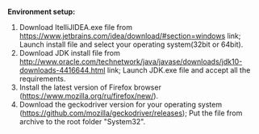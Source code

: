 **Environment setup:**
1. Download ItelliJIDEA.exe file from https://www.jetbrains.com/idea/download/#section=windows link;
Launch install file and select your operating system(32bit or 64bit).
2. Download JDK install file from http://www.oracle.com/technetwork/java/javase/downloads/jdk10-downloads-4416644.html link;
Launch JDK.exe file and accept all the requirements.
3. Install the latest version of Firefox browser (https://www.mozilla.org/ru/firefox/new/).
4. Download the geckodriver version for your operating system (https://github.com/mozilla/geckodriver/releases);
Put the file from archive to the root folder "System32".